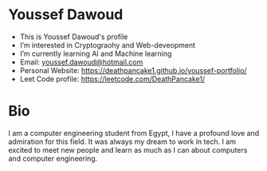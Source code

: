 # Youssef Dawoud
- This is Youssef Dawoud's profile
- I’m interested in Cryptograohy and Web-deveopment
- I’m currently learning AI and Machine learning
- Email: youssef.dawoud@hotmail.com
- Personal Website: https://deathpancake1.github.io/youssef-portfolio/
- Leet Code profile: https://leetcode.com/DeathPancake1/

# Bio
I am a computer engineering student from Egypt, I have a profound love and admiration for this field. It was always my dream to work in tech. I am excited to meet new people and learn as much as I can about computers and computer engineering.

<!---
DeathPancake1/DeathPancake1 is a ✨ special ✨ repository because its `README.md` (this file) appears on your GitHub profile.
You can click the Preview link to take a look at your changes.
--->
